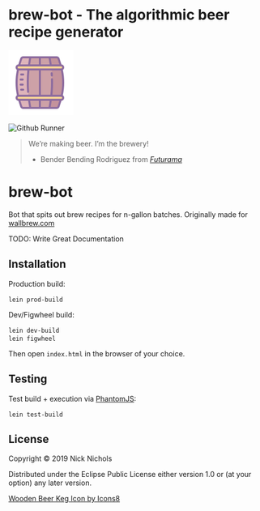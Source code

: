 # brew-bot - The algorithmic beer recipe generator
<a href="https://icons8.com/icon/66359/wooden-beer-keg"><img src="resources/icons8-wooden-beer-keg.png"></a>

![Github Runner](https://github.com/nnichols/brew-bot/workflows/Clojure%20CI/badge.svg)

> We’re making beer. I’m the brewery!
> - Bender Bending Rodriguez from [*Futurama*](https://www.imdb.com/title/tt0149460/)

# brew-bot

Bot that spits out brew recipes for n-gallon batches.
Originally made for [wallbrew.com](https://wallbrew.com/)

TODO: Write Great Documentation

## Installation

Production build:
```
lein prod-build
```

Dev/Figwheel build:
```
lein dev-build
lein figwheel
```

Then open `index.html` in the browser of your choice.

## Testing

Test build + execution via [PhantomJS](https://phantomjs.org/):
```
lein test-build
```

## License

Copyright © 2019 Nick Nichols

Distributed under the Eclipse Public License either version 1.0 or (at your option) any later version.

[Wooden Beer Keg Icon by Icons8](https://icons8.com/icon/66359/wooden-beer-keg)
